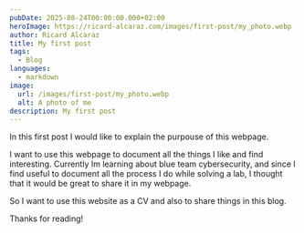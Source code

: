 ```yaml
---
pubDate: 2025-08-24T00:00:00.000+02:00
heroImage: https://ricard-alcaraz.com/images/first-post/my_photo.webp
author: Ricard Alcaraz
title: My first post
tags:
  - Blog
languages:
  - markdown
image:
  url: /images/first-post/my_photo.webp
  alt: A photo of me
description: My first post
---
```


In this first post I would like to explain the purpouse of this webpage.

I want to use this webpage to document all the things I like and find interesting. Currently Im learning about blue team cybersecurity, and since I find useful to document all the process I do while solving a lab, I thought that it would be great to share it in my webpage.

So I want to use this website as a CV and also to share things in this blog.

Thanks for reading!

